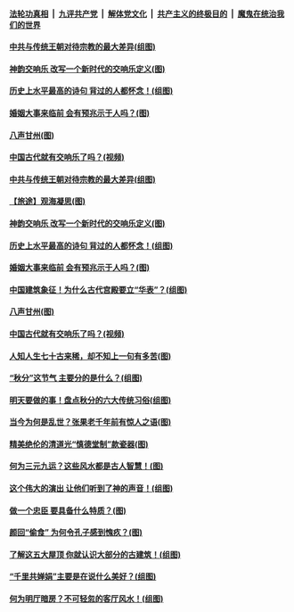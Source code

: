 ####  [法轮功真相](../../../../basic/blob/master/README.md?t=09242252) &nbsp;|&nbsp; [九评共产党](../../../../9ping.md/blob/master/README.md?t=09242252) &nbsp;|&nbsp; [解体党文化](../../../../jtdwh.md/blob/master/README.md?t=09242252)  &nbsp;|&nbsp; [共产主义的终极目的](../../../../gczydzjmd.md/blob/master/README.md?t=09242252) &nbsp;|&nbsp; [魔鬼在统治我们的世界](../../../../mgztzwmdsj.md/blob/master/README.md?t=09242252) 

#### [中共与传统王朝对待宗教的最大差异(组图)](../pages/p7/908162.md?t=09242252) 

#### [神韵交响乐 改写一个新时代的交响乐定义(图)](../pages/p7/908335.md?t=09242252) 

#### [历史上水平最高的诗句 背过的人都怀念！(组图)](../pages/p7/904926.md?t=09242252) 

#### [婚姻大事来临前 会有预兆示于人吗？(图)](../pages/p7/905083.md?t=09242252) 

#### [八声甘州(图)](../pages/p7/908205.md?t=09242252) 

#### [中国古代就有交响乐了吗？(视频)](../pages/p7/906134.md?t=09242252) 

#### [中共与传统王朝对待宗教的最大差异(组图)](../pages/p7/908162.md?t=09242252) 

#### [【旅途】观海凝思(图)](../pages/p7/908259.md?t=09242252) 

#### [神韵交响乐 改写一个新时代的交响乐定义(图)](../pages/p7/908335.md?t=09242252) 

#### [历史上水平最高的诗句 背过的人都怀念！(组图)](../pages/p7/904926.md?t=09242252) 

#### [婚姻大事来临前 会有预兆示于人吗？(图)](../pages/p7/905083.md?t=09242252) 

#### [中国建筑象征！为什么古代宫殿要立“华表”？(组图)](../pages/p7/907440.md?t=09242252) 

#### [八声甘州(图)](../pages/p7/908205.md?t=09242252) 

#### [中国古代就有交响乐了吗？(视频)](../pages/p7/906134.md?t=09242252) 

#### [人知人生七十古来稀，却不知上一句有多苦(图)](../pages/p7/906478.md?t=09242252) 

#### [“秋分”这节气 主要分的是什么？(组图)](../pages/p7/907099.md?t=09242252) 

#### [明天要做的事！盘点秋分的六大传统习俗(组图)](../pages/p7/907100.md?t=09242252) 

#### [当今为何是乱世？张果老千年前有惊人之语(图)](../pages/p7/907732.md?t=09242252) 

#### [精美绝伦的清道光“慎德堂制”款瓷器(图)](../pages/p7/907390.md?t=09242252) 

#### [何为三元九运？这些风水都是古人智慧！(图)](../pages/p7/887486.md?t=09242252) 

#### [这个伟大的演出 让他们听到了神的声音！(组图)](../pages/p7/908076.md?t=09242252) 

#### [做一个忠臣 要具备什么特质？(图)](../pages/p7/906864.md?t=09242252) 

#### [颜回“偷食” 为何令孔子感到愧疚？(图)](../pages/p7/907860.md?t=09242252) 

#### [了解这五大屋顶 你就认识大部分的古建筑！(组图)](../pages/p7/907315.md?t=09242252) 

#### [“千里共婵娟”主要是在说什么美好？(组图)](../pages/p7/907434.md?t=09242252) 

#### [何为明厅暗房？不可轻忽的客厅风水！(组图)](../pages/p7/887512.md?t=09242252) 

